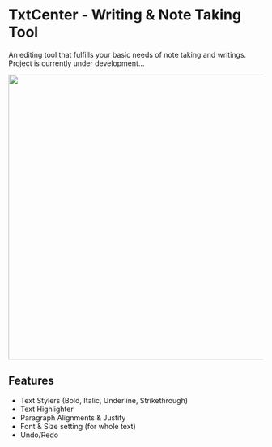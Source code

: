 # TxtCenter - Writing & Note Taking Tool
An editing tool that fulfills your basic needs of note taking and writings.
Project is currently under development...

<img src=https://raw.githubusercontent.com/truhingu/TxtCenter/main/src/img/TxtCenter.png width="600" height="562"> 

## Features
* Text Stylers (Bold, Italic, Underline, Strikethrough)
* Text Highlighter
* Paragraph Alignments & Justify
* Font & Size setting (for whole text)
* Undo/Redo